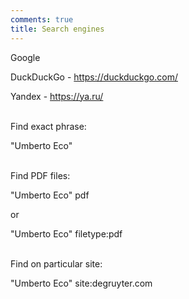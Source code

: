```yaml
---
comments: true
title: Search engines
---
```


Google

DuckDuckGo - <https://duckduckgo.com/>

Yandex - <https://ya.ru/>
<br><br>

Find exact phrase:

"Umberto Eco"
<br><br>

Find PDF files:

"Umberto Eco" pdf

or

"Umberto Eco" filetype:pdf
<br><br>

Find on particular site:

"Umberto Eco" site:degruyter.com